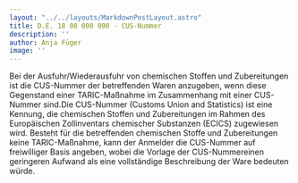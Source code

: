 ```yaml
---
layout: "../../layouts/MarkdownPostLayout.astro"
title: D.E. 18 08 000 000 - CUS-Nummer
description: ''
author: Anja Füger
image: ''
---
```


Bei der Ausfuhr/Wiederausfuhr von chemischen Stoffen und Zubereitungen ist die CUS-Nummer der betreffenden Waren anzugeben, wenn diese Gegenstand einer TARIC-Maßnahme im Zusammenhang mit einer CUS-Nummer sind.Die CUS-Nummer (Customs Union and Statistics) ist eine Kennung, die chemischen Stoffen und Zubereitungen im Rahmen des Europäischen Zollinventars chemischer Substanzen (ECICS) zugewiesen wird. Besteht für die betreffenden chemischen Stoffe und Zubereitungen keine TARIC-Maßnahme, kann der Anmelder die CUS-Nummer auf freiwilliger Basis angeben, wobei die Vorlage der CUS-Nummereinen geringeren Aufwand als eine vollständige Beschreibung der Ware bedeuten würde.